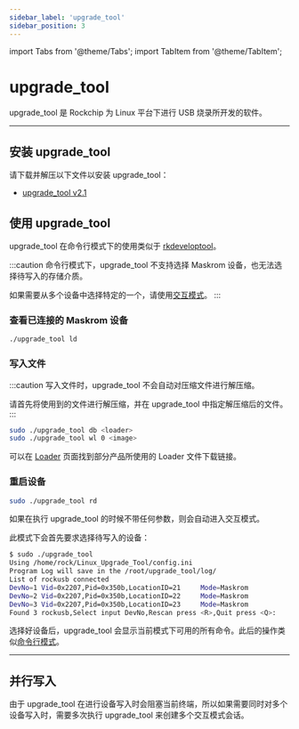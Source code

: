 ```yaml
---
sidebar_label: 'upgrade_tool'
sidebar_position: 3
---
```


import Tabs from '@theme/Tabs';
import TabItem from '@theme/TabItem';

# upgrade_tool

upgrade_tool 是 Rockchip 为 Linux 平台下进行 USB 烧录所开发的软件。

---

## 安装 upgrade_tool

请下载并解压以下文件以安装 upgrade_tool：

- [upgrade_tool v2.1](https://dl.radxa.com/tools/linux/Linux_Upgrade_Tool_V2.1.zip) 

## 使用 upgrade_tool

<Tabs queryString="mode">
<TabItem value="CLI" label="命令行模式">

upgrade_tool 在命令行模式下的使用类似于 [rkdeveloptool](rkdeveloptool#使用-rkdeveloptool)。

:::caution
命令行模式下，upgrade_tool 不支持选择 Maskrom 设备，也无法选择待写入的存储介质。  

如果需要从多个设备中选择特定的一个，请使用[交互模式](upgrade_tool?mode=Interactive)。
:::

### 查看已连接的 Maskrom 设备

```bash
./upgrade_tool ld
```

### 写入文件

:::caution
写入文件时，upgrade_tool 不会自动对压缩文件进行解压缩。

请首先将使用到的文件进行解压缩，并在 upgrade_tool 中指定解压缩后的文件。
:::

```bash
sudo ./upgrade_tool db <loader>
sudo ./upgrade_tool wl 0 <image>
```

可以在 [Loader](Loader) 页面找到部分产品所使用的 Loader 文件下载链接。

### 重启设备

```bash
sudo ./upgrade_tool rd
```

</TabItem>
<TabItem value="Interactive" label="交互模式">

如果在执行 upgrade_tool 的时候不带任何参数，则会自动进入交互模式。

此模式下会首先要求选择待写入的设备：

```bash
$ sudo ./upgrade_tool
Using /home/rock/Linux_Upgrade_Tool/config.ini
Program Log will save in the /root/upgrade_tool/log/
List of rockusb connected
DevNo=1 Vid=0x2207,Pid=0x350b,LocationID=21     Mode=Maskrom
DevNo=2 Vid=0x2207,Pid=0x350b,LocationID=22     Mode=Maskrom
DevNo=3 Vid=0x2207,Pid=0x350b,LocationID=23     Mode=Maskrom
Found 3 rockusb,Select input DevNo,Rescan press <R>,Quit press <Q>:
```

选择好设备后，upgrade_tool 会显示当前模式下可用的所有命令。此后的操作类似[命令行模式](upgrade_tool?mode=CLI)。

</TabItem>
</Tabs>

---

## 并行写入

由于 upgrade_tool 在进行设备写入时会阻塞当前终端，所以如果需要同时对多个设备写入时，需要多次执行 upgrade_tool 来创建多个交互模式会话。
